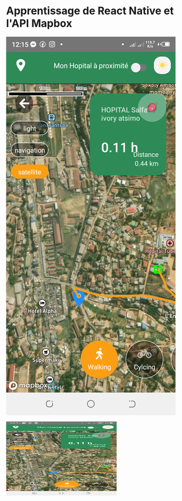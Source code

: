 # Apprentissage de React Native et l'API Mapbox

![mapbox](./src/assets/mapbox.png)

<img src="./src/assets/mapbox.png" width="300" height="200" alt="Mon image">
